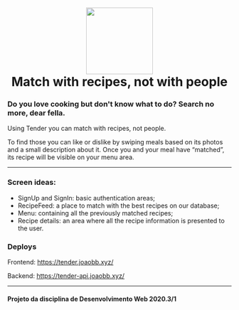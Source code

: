 <h1 align="center">
    <img alt="" src="https://github.com/joaobb/Tender/blob/master/projMisc/logo.png?raw=true" height="150px" />
    <br>Match with recipes, not with people</br>
</h1>

### Do you love cooking but don't know what to do? Search no more, dear fella. 

Using Tender you can match with recipes, not people. 

To find those you can like or dislike by swiping meals based on its photos and a small description about it. 
Once you and your meal have “matched”, its recipe will be visible on your menu area.

---

### Screen ideas:
- SignUp and SignIn: basic authentication areas;
- RecipeFeed: a place to match with the best recipes on our database;
- Menu: containing all the previously matched recipes;
- Recipe details: an area where all the recipe information is presented to the user.



### Deploys 

Frontend: https://tender.joaobb.xyz/

Backend: https://tender-api.joaobb.xyz/

---

#### Projeto da disciplina de Desenvolvimento Web 2020.3/1
